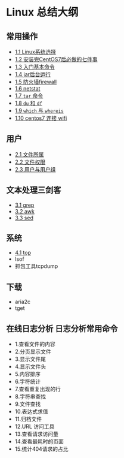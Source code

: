 # Linux 总结大纲

## 常用操作

- [1.1 Linux系统选择](1.1_linux系统选择.md)
- [1.2 安装完CentOS7后必做的七件事](1.2_安装完CentOS7后必做的七件事.md)
- [1.3 入门基本命令](1.3_入门基本命令.md)
- [1.4 jar后台运行](1.4_jar后台运行.md)
- [1.5 防火墙firewall](1.5_防火墙firewall.md)
- [1.6 netstat](1.6_netstat.md)
- [1.7 `tar` 命令](1.7_tar命令.md)
- [1.8 `du` 和 `df`](1.8_du和df.md)
- [1.9 `which` 与 `whereis`](1.9_which_whereis.md)
- [1.10 centos7 连接 wifi](1.10_centos7连接wifi.md)

## 用户

- [2.1 文件所属](2.1_文件所属.md)
- [2.2 文件权限](2.2_文件权限.md)
- [2.3 用户与用户组](2.3_用户与用户组.md)

## 文本处理三剑客

- [3.1 grep](3.1_grep.md)
- [3.2 awk](3.2_awk.md)
- [3.3 sed](3.3_sed.md)

## 系统

- [4.1 top](4.1_top.md)
- lsof
- 抓包工具tcpdump

## 下载

- aria2c
- tget


## 在线日志分析 日志分析常用命令

- 1.查看文件的内容
- 2.分页显示文件
- 3.显示文件尾
- 4.显示文件头
- 5.内容排序
- 6.字符统计
- 7.查看重复出现的行
- 8.字符串查找
- 9.文件查找
- 10.表达式求值
- 11.归档文件
- 12.URL 访问工具
- 13.查看请求访问量
- 14.查看最耗时的页面
- 15.统计404请求的占比